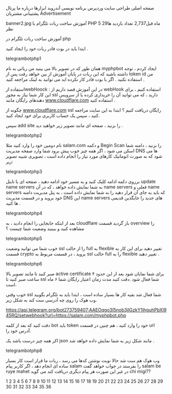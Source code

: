 
صفحه اصلی
طراحی سایت
وردپرس
برنامه نویسی
آندروید
ابزارها
درباره ما
پرتال پشتیبانی مشتریان
Advertisement

 banner2.jpg
آموزش ساخت ربات تلگرام با PHP
5 ماه قبل2,737 تعداد بازدید ها29 نظر

آموزش ساخت ربات تلگرام در php

ابتدا باید در بوت فادر ربات خود را ایجاد کنید .

telegrambotphp1

همان طور که در تصویر بالا می بینید من رباتی به نام myphpbot ایجاد کردم ، توجه داشته باشید که این ربات در پایان آموزش از بین خواهد رفت پس از token id من استفاده نکنید . اگر با بوت فادر کار نکرده اید می توانید به لینک مراجعه کنید .

استفاده ازwebHoock :
در این آموزش قصد داریم از webHook  استفاده کنیم ، برای این کار شما نیاز به مجوز ssl دارید ، که می توانید آن را خریداری کرده یا از سرویس دهندهای رایگان مانند www.cloudflare.com استفاده کنید .

چگونه از www.cloudflare.com ssl رایگان دریافت کنیم ؟
ابتدا به این سایت مراجعه کنید ، سپس یک حساب کاربری برای خود ایجاد کنید.

سپس add site را بزنید ، صفحه ای مانند تصویر زیر خواهید دید .

telegrambotphp2



نام دومین خود را وارد کنید مثلا salam.com و دکمه Begin Scan را بزنید ، دامنه شما اسکن می شود ، اگر همه چیز خوب پیش برود شما وارد صفحه مدیریت DNS ها می شود که به صورت اتوماتیک کارهای مورد نیاز را انجام داده است ، تصویری شبیه تصویر زیر:

telegrambotphp3

برروی دکمه ادامه کلیک کنید و به مسیر خود ادامه دهید ، صفحه ای با تایتل update name servers به شما نمایش داده خواهد ، که در آن name servers فعلی و name servers که باید به جای آن قرار دهید را به شما نمایش داده است ، به پنل مدیریت دامنه خود بروید و در قسمت مدیریت DNS این name servers های جدید را جایگذین قدیمی ها کنید .

telegrambotphp4

بعد از اینکه جابجایی را انجام دادید ، به cloudflare باز گردید قسمت overview را مشاهده کنید و ببینید وضعیت شما چیست ؟

telegrambotphp5

خوب شما می توانید وضعیت ssl را از حالت full  به flexible تغییر دهید برای این کار به قسمت crypto بروید ، در قسمت مربوط به ssl  حالت full  را به flexible تغییر دهید .

telegrambotphp6

صبر کنید تا مانند تصویر بالا active certificate برای شما نمایان شود بعد از این حدود ۴ ساعت صبر کنید تا ssl شما فعال شود .دقت کنید مدت زمان اعتبار رایگان شما ۶ ماه است.

خوب وقتی ssl شما فعال شد بقیه کار ها بسیار ساده است ، ابتدا باید به تلگرام بگویید وب هوک را روی چه آدرسی ست کند به شکل زیر.

https://api.telegram.org/bot273759407:AAEOqgo3I5nob3jIGzkY1ihguhPbXl945RQ/setwebhook?url=https://salam.com/myphpbot.php

دقت کنید که بعد از کلمه bot باید token خود را وارد کنید ، هم چنین در قسمت url آدرس خود را.

اکر همه چیز درست باشد یک json مانند شکل زیر به شما نمایش داده خواهد شد .

telegrambotphp8



وب هوک هم ست شد حالا نوبت نوشتن کدها می رسد ، ربات ما قرار است کار بسیار ساده ای انجام دهد ، اگر کاربر پیام salam را بفرستد در جواب خواهد گفت salam be ruye mahet در غیر این صورت هر پیام دیگری دریافت کند می گوید chi migi??

1
2
3
4
5
6
7
8
9
10
11
12
13
14
15
16
17
18
19
20
21
22
23
24
25
26
27
28
29
30
31
32
33
34
35
36
<?php
ini_set('error_reporting', 'E_ALL');
 
$botToken = "273759407:AAEOqgo3I5nob3jIGzkY1ihguhPbXl945RQ";
$webSite = "https://api.telegram.org/bot" . $botToken;
 
$update = file_get_contents("php://input");
$update = json_decode($update, TRUE);
 
$chatId = $update["message"]["chat"]["id"];
$message = $update["message"]["text"];
 
switch ($message) {
 
 case "/start":
 sendMessage($chatId, "شروع می کنیم");
 break;
 case "salam":
 sendMessage($chatId, "salam be ruye mahet");
 break;
 default:
 sendMessage($chatId, "chi migi ??");
 
}
 
 
function sendMessage($chatId, $message)
{
 
 $url = $GLOBALS['webSite'] . "/sendMessage?chat_id=" . $chatId . "&text=" . urlencode($message);
 file_get_contents($url);
 
 
}
 
?>
